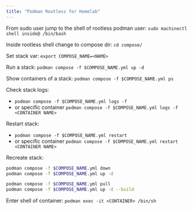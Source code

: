 ```yaml
---
title: "Podman Rootless for Homelab"
---
```


From sudo user jump to the shell of rootless podman user: `sudo machinectl shell inside@ /bin/bash`

Inside rootless shell change to compose dir: `cd compose/`

Set stack var: `export COMPOSE_NAME=<NAME>`

Run a stack: `podman compose -f $COMPOSE_NAME.yml up -d`

Show containers of a stack: `podman compose -f $COMPOSE_NAME.yml ps`

Check stack logs:

- `podman compose -f $COMPOSE_NAME.yml logs -f`
- or specific container `podman compose -f $COMPOSE_NAME.yml logs -f <CONTAINER NAME>`

Restart stack:

- `podman compose -f $COMPOSE_NAME.yml restart`
- or specific container `podman compose -f $COMPOSE_NAME.yml restart <CONTAINER NAME>`

Recreate stack:

```bash
podman compose -f $COMPOSE_NAME.yml down
podman compose -f $COMPOSE_NAME.yml up -d
```

```bash
podman compose -f $COMPOSE_NAME.yml pull
podman compose -f $COMPOSE_NAME.yml up -d --build
```

Enter shell of container: `podman exec -it <CONTAINER> /bin/sh`
